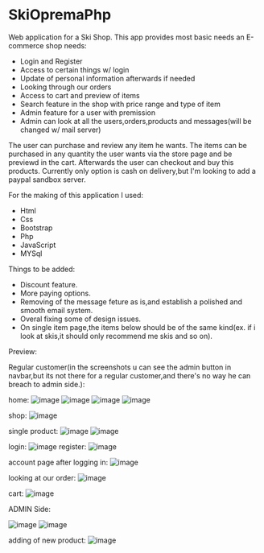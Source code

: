 # SkiOpremaPhp

Web application for a Ski Shop.
This app provides most basic needs an E-commerce shop needs:
- Login and Register
- Access to certain things w/ login
- Update of personal information afterwards if needed
- Looking through our orders
- Access to cart and preview of items
- Search feature in the shop with price range and type of item
- Admin feature for a user with premission
- Admin can look at all the users,orders,products and messages(will be changed w/ mail server)

The user can purchase and review any item he wants. The items can be purchased in any quantity the user wants via the store page and be previewd in the cart.
Afterwards the user can checkout and buy this products. Currently only option is cash on delivery,but I'm looking to add a paypal sandbox server.

For the making of this application I used:
- Html
- Css
- Bootstrap
- Php
- JavaScript
- MYSql

Things to be added:
- Discount feature.
- More paying options.
- Removing of the message feture as is,and establish a polished and smooth email system.
- Overal fixing some of design issues.
- On single item page,the items below should be of the same kind(ex. if i look at skis,it should only recommend me skis and so on).

Preview:

Regular customer(in the screenshots u can see the admin button in navbar,but its not there for a regular customer,and there's no way he can breach to admin side.):

home:
![image](https://github.com/user-attachments/assets/0bcad9d3-7f33-49f3-a4f0-dfd75b9bfb6f)
![image](https://github.com/user-attachments/assets/ddb80671-9e30-4964-9614-7ec875c6bdc6)
![image](https://github.com/user-attachments/assets/83d5e951-217c-4b25-9e12-197ab1f6ceef)
![image](https://github.com/user-attachments/assets/55e7307c-b89b-4346-9ba4-fd941dc7e6fc)



shop:
![image](https://github.com/user-attachments/assets/2e18a010-dcc5-4b90-b45e-8890a3864425)

single product:
![image](https://github.com/user-attachments/assets/95f7e72e-d97b-4033-861b-c8d17eb34c26)
![image](https://github.com/user-attachments/assets/a2eef709-5dd6-4605-86bc-0effa6fd45da)

login:
![image](https://github.com/user-attachments/assets/4f18199d-1314-4458-85c8-c3e0b35a66c2)
register:
![image](https://github.com/user-attachments/assets/dda2e413-1d95-4e65-ae81-f0a7e27b2c1b)

account page after logging in:
![image](https://github.com/user-attachments/assets/10380093-a581-4925-b1fd-cb719ec44d12)

looking at our order:
![image](https://github.com/user-attachments/assets/50d81f9f-c818-4807-b29a-f427118bb620)

cart:
![image](https://github.com/user-attachments/assets/82c6771b-a08b-404e-8c30-3cc804260386)

ADMIN Side:

![image](https://github.com/user-attachments/assets/c1e2e944-7a5e-4242-a99d-bccd69d058c5)
![image](https://github.com/user-attachments/assets/6de26c6b-5f50-42ad-933f-547bb1c26243)

adding of new product:
![image](https://github.com/user-attachments/assets/81aaacd0-824e-489e-bac8-d7a369e2728c)






